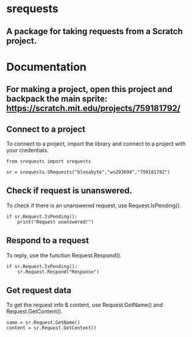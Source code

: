 # srequests
## A package for taking requests from a Scratch project.

# Documentation
## For making a project, open this project and backpack the main sprite: https://scratch.mit.edu/projects/759181792/

## Connect to a project
To connect to a project, import the library and connect to a project with your credentials.

```
from srequests import srequests

sr = srequests.SRequests("bloxabyte","ws293694","759181792")
```

## Check if request is unanswered.
To check if there is an unanswered request, use Request.IsPending().

```
if sr.Request.IsPending():
    print("Request unanswered!")
```

## Respond to a request
To reply, use the function Request.Respond().

```
if sr.Request.IsPending():
    sr.Request.Respond("Response")
```

## Get request data
To get the request info & content, use Request.GetName() and Request.GetContent().

```
name = sr.Request.GetName()
content = sr.Request.GetContent()
```
